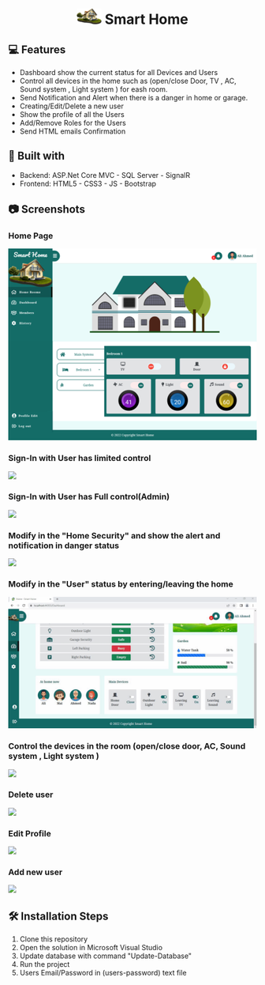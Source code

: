 <h1 align="center">
  <img width="50px" src="https://github.com/nahla-gabrony/Screen-Shoots/blob/main/SmartHome_ScreenShot/logo.png" />
    Smart Home
</h1>

## 💻 Features
- Dashboard show the current status for all Devices and Users
- Control all devices in the home such as (open/close Door, TV , AC, Sound system , Light system ) for eash room.
- Send Notification and Alert when there is a danger in home or garage. 
- Creating/Edit/Delete a new user
- Show the profile of all the Users
- Add/Remove Roles for the Users
- Send HTML emails Confirmation
  
## 📝 Built with
- Backend: ASP.Net Core MVC - SQL Server - SignalR
- Frontend: HTML5 - CSS3 - JS - Bootstrap 

## 📷 Screenshots 
### Home Page

<img src="https://github.com/nahla-gabrony/Screen-Shoots/blob/main/SmartHome_ScreenShot/Home_Page.png" />


  <h3>Sign-In with User has limited control</h3>
  <img src="https://github.com/nahla-gabrony/Screen-Shoots/blob/main/SmartHome_ScreenShot/User.gif" />
  
 <h3>Sign-In with User has Full control(Admin)</h3>
  <img  src="https://github.com/nahla-gabrony/Screen-Shoots/blob/main/SmartHome_ScreenShot/Admin_User.gif" />
  
  <h3>Modify in the "Home Security" and show the alert and notification in danger status</h3>
  <img src="https://github.com/nahla-gabrony/Screen-Shoots/blob/main/SmartHome_ScreenShot/Home_Security.gif" />
  
  <h3>Modify in the "User" status by entering/leaving the home</h3>
  <img  src="https://github.com/nahla-gabrony/Screen-Shoots/blob/main/SmartHome_ScreenShot/User_Status.gif" />
  
  <h3>Control the devices in the room (open/close door, AC, Sound system , Light system )</h3>
  <img  src="https://github.com/nahla-gabrony/Screen-Shoots/blob/main/SmartHome_ScreenShot/Room_Status.gif" />

  <h3>Delete user</h3>
  <img src="https://github.com/nahla-gabrony/Screen-Shoots/blob/main/SmartHome_ScreenShot/Delete_User.gif" />
  
  <h3>Edit Profile</h3>
  <img  src="https://github.com/nahla-gabrony/Screen-Shoots/blob/main/CinemaTickets_ScreenShot/Edit_Profile.gif" />
  
  <h3>Add new user</h3>
  <img src="https://github.com/nahla-gabrony/Screen-Shoots/blob/main/CinemaTickets_ScreenShot/Add_User.gif" />
  

## 🛠️ Installation Steps
1.	Clone this repository    
2.	Open the solution in Microsoft Visual Studio
3.	Update database with command "Update-Database"
4.	Run the project
5.	Users Email/Password in (users-password) text file
